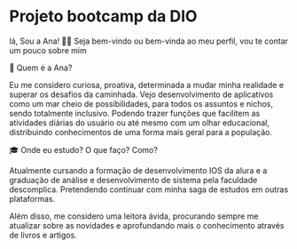 
# Projeto bootcamp da DIO

lá, Sou a Ana! ✌🏽
Seja bem-vindo ou bem-vinda ao meu perfil, vou te contar um pouco sobre mim 

🍎 Quem é a Ana?

Eu me considero curiosa, proativa, determinada a mudar minha realidade e superar os desafios da caminhada. Vejo desenvolvimento de aplicativos como um mar cheio de possibilidades, para todos os assuntos e nichos, sendo totalmente inclusivo. Podendo trazer funções que facilitem as atividades diárias do usuário ou até mesmo com um olhar educacional, distribuindo conhecimentos de uma forma mais geral para a população.

🎓 Onde eu estudo? O que faço? Como?

Atualmente cursando a formação de desenvolvimento IOS da alura e a graduação de análise e desenvolvimento de sistema pela faculdade descomplica. Pretendendo continuar com minha saga de estudos em outras plataformas.

Além disso, me considero uma leitora ávida, procurando sempre me atualizar sobre as novidades e aprofundando mais o conhecimento através de livros e artigos.

